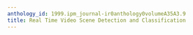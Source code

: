 ```yaml
---
anthology_id: 1999.ipm_journal-ir0anthology0volumeA35A3.9
title: Real Time Video Scene Detection and Classification
---
```

